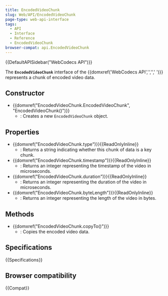 ```yaml
---
title: EncodedVideoChunk
slug: Web/API/EncodedVideoChunk
page-type: web-api-interface
tags:
  - API
  - Interface
  - Reference
  - EncodedVideoChunk
browser-compat: api.EncodedVideoChunk
---
```

{{DefaultAPISidebar("WebCodecs API")}}

The **`EncodedVideoChunk`** interface of the {{domxref('WebCodecs API','','',' ')}} represents a chunk of encoded video data.

## Constructor

- {{domxref("EncodedVideoChunk.EncodedVideoChunk", "EncodedVideoChunk()")}}
  - : Creates a new `EncodedVideoChunk` object.

## Properties

- {{domxref("EncodedVideoChunk.type")}}{{ReadOnlyInline}}
  - : Returns a string indicating whether this chunk of data is a key chunk.
- {{domxref("EncodedVideoChunk.timestamp")}}{{ReadOnlyInline}}
  - : Returns an integer representing the timestamp of the video in microseconds.
- {{domxref("EncodedVideoChunk.duration")}}{{ReadOnlyInline}}
  - : Returns an integer representing the duration of the video in microseconds.
- {{domxref("EncodedVideoChunk.byteLength")}}{{ReadOnlyInline}}
  - : Returns an integer representing the length of the video in bytes.

## Methods

- {{domxref("EncodedVideoChunk.copyTo()")}}
  - : Copies the encoded video data.

## Specifications

{{Specifications}}

## Browser compatibility

{{Compat}}

